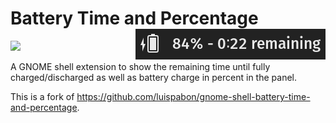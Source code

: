 # Battery Time and Percentage <img src="panel.png" align="right" alt="icon">

[<img src="https://raw.githubusercontent.com/SaGrLand/gnome-shell-battery-time-and-percentage/master/battery_full.png?sanitize=true">](https://github.com/SaGrLand/gnome-shell-battery-time-and-percentage/)

A GNOME shell extension to show the remaining time until fully charged/discharged as well as battery charge in percent in the panel.

This is a fork of https://github.com/luispabon/gnome-shell-battery-time-and-percentage.
